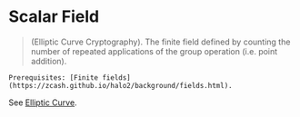 # Scalar Field

> (Elliptic Curve Cryptography). The finite field defined by counting the number of repeated applications of the group operation (i.e. point addition).

```{warning}
Prerequisites: [Finite fields](https://zcash.github.io/halo2/background/fields.html).
```

See [Elliptic Curve](def:elliptic_curve).